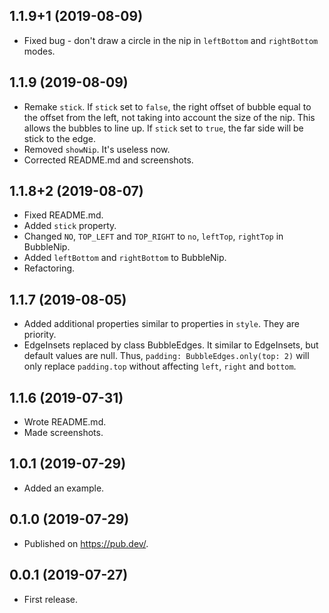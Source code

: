## 1.1.9+1 (2019-08-09)
* Fixed bug - don't draw a circle in the nip in `leftBottom` and `rightBottom` modes.

## 1.1.9 (2019-08-09)

* Remake `stick`. If `stick` set to `false`, the right offset of bubble equal to the offset from the left, not taking
  into account the size of the nip. This allows the bubbles to line up. If `stick` set to `true`, the far side will be
  stick to the edge.
* Removed `showNip`. It's useless now.
* Corrected README.md and screenshots.

## 1.1.8+2 (2019-08-07)

* Fixed README.md.
* Added `stick` property.
* Changed `NO`, `TOP_LEFT` and `TOP_RIGHT` to `no`, `leftTop`, `rightTop` in BubbleNip.
* Added `leftBottom` and `rightBottom` to BubbleNip.
* Refactoring.

## 1.1.7 (2019-08-05)

* Added additional properties similar to properties in `style`. They are priority.
* EdgeInsets replaced by class BubbleEdges. It similar to EdgeInsets, but default values are null. Thus,
  `padding: BubbleEdges.only(top: 2)` will only replace `padding.top` without affecting `left`, `right` and `bottom`.

## 1.1.6 (2019-07-31)

* Wrote README.md.
* Made screenshots.

## 1.0.1 (2019-07-29)

* Added an example.

## 0.1.0 (2019-07-29)

* Published on https://pub.dev/.

## 0.0.1 (2019-07-27)

* First release.
